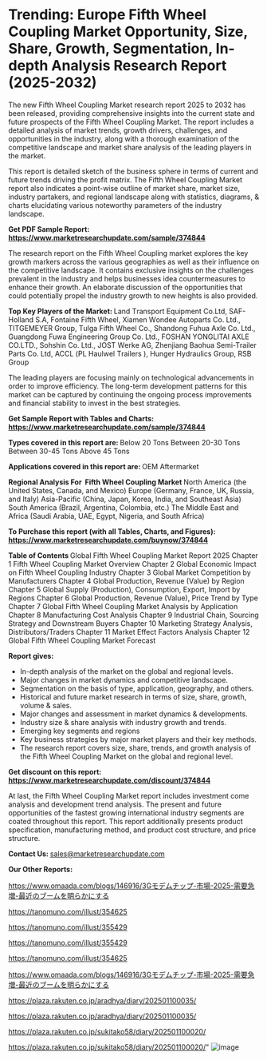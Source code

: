 # Trending: Europe Fifth Wheel Coupling Market Opportunity, Size, Share, Growth, Segmentation, In-depth Analysis Research Report (2025-2032)

The new Fifth Wheel Coupling Market research report 2025 to 2032 has been released, providing comprehensive insights into the current state and future prospects of the Fifth Wheel Coupling Market. The report includes a detailed analysis of market trends, growth drivers, challenges, and opportunities in the industry, along with a thorough examination of the competitive landscape and market share analysis of the leading players in the market.

This report is detailed sketch of the business sphere in terms of current and future trends driving the profit matrix. The Fifth Wheel Coupling Market report also indicates a point-wise outline of market share, market size, industry partakers, and regional landscape along with statistics, diagrams, &amp; charts elucidating various noteworthy parameters of the industry landscape.

<strong><b>Get PDF Sample Report: <a href=https://www.marketresearchupdate.com/sample/374844>https://www.marketresearchupdate.com/sample/374844</a></b></strong>

The research report on the Fifth Wheel Coupling market explores the key growth markers across the various geographies as well as their influence on the competitive landscape. It contains exclusive insights on the challenges prevalent in the industry and helps businesses idea countermeasures to enhance their growth. An elaborate discussion of the opportunities that could potentially propel the industry growth to new heights is also provided.

<strong><b>Top Key Players of the Market:
</b></strong>Lаnd Тrаnѕроrt Еquірmеnt Со.Ltd, ЅАF-Ноllаnd Ѕ.А, Fоntаіnе Fіfth Whееl, Хіаmеn Wоndее Аutораrtѕ Со. Ltd., ТІТGЕМЕYЕR Grоuр, Тulgа Fіfth Whееl Со., Ѕhаndоng Fuhuа Ахlе Со. Ltd., Guаngdоng Fuwа Еngіnееrіng Grоuр Со. Ltd., FОЅНАN YОNGLІТАІ АХLЕ СО.LТD., Ѕоhѕhіn Со. Ltd., ЈОЅТ Wеrkе АG, Zhеnјіаng Ваоhuа Ѕеmі-Тrаіlеr Раrtѕ Со. Ltd, АССL (РL Наulwеl Тrаіlеrѕ ), Нungеr Нуdrаulісѕ Grоuр, RЅВ Grоuр<strong><b>
</b></strong>

The leading players are focusing mainly on technological advancements in order to improve efficiency. The long-term development patterns for this market can be captured by continuing the ongoing process improvements and financial stability to invest in the best strategies.

<strong><b>Get Sample Report with Tables and Charts: <a href=https://www.marketresearchupdate.com/sample/374844>https://www.marketresearchupdate.com/sample/374844</a></b></strong>

<strong><b>Types covered in this report are:
</b></strong>Веlоw 20 Тоnѕ
Веtwееn 20-30 Тоnѕ
Веtwееn 30-45 Тоnѕ
Аbоvе 45 Тоnѕ<strong><b>
</b></strong>

<strong><b>Applications covered in this report are:
</b></strong>OEM
Aftermarket<strong><b>
</b></strong>

<strong><b>Regional Analysis For  Fifth Wheel Coupling Market</b></strong><strong><b>
</b></strong>North America (the United States, Canada, and Mexico)
Europe (Germany, France, UK, Russia, and Italy)
Asia-Pacific (China, Japan, Korea, India, and Southeast Asia)
South America (Brazil, Argentina, Colombia, etc.)
The Middle East and Africa (Saudi Arabia, UAE, Egypt, Nigeria, and South Africa)

<strong><b>To Purchase this report (with all Tables, Charts, and Figures): <a href=https://www.marketresearchupdate.com/buynow/374844>https://www.marketresearchupdate.com/buynow/374844</a></b></strong>

<strong><b>Table of Contents</b></strong><strong><b>
</b></strong>Global Fifth Wheel Coupling Market Report 2025
Chapter 1 Fifth Wheel Coupling Market Overview
Chapter 2 Global Economic Impact on Fifth Wheel Coupling Industry
Chapter 3 Global Market Competition by Manufacturers
Chapter 4 Global Production, Revenue (Value) by Region
Chapter 5 Global Supply (Production), Consumption, Export, Import by Regions
Chapter 6 Global Production, Revenue (Value), Price Trend by Type
Chapter 7 Global Fifth Wheel Coupling Market Analysis by Application
Chapter 8 Manufacturing Cost Analysis
Chapter 9 Industrial Chain, Sourcing Strategy and Downstream Buyers
Chapter 10 Marketing Strategy Analysis, Distributors/Traders
Chapter 11 Market Effect Factors Analysis
Chapter 12 Global Fifth Wheel Coupling Market Forecast

<strong><b>Report gives:</b></strong>

- In-depth analysis of the market on the global and regional levels.
- Major changes in market dynamics and competitive landscape.
- Segmentation on the basis of type, application, geography, and others.
- Historical and future market research in terms of size, share, growth, volume &amp; sales.
- Major changes and assessment in market dynamics &amp; developments.
- Industry size &amp; share analysis with industry growth and trends.
- Emerging key segments and regions
- Key business strategies by major market players and their key methods.
- The research report covers size, share, trends, and growth analysis of the Fifth Wheel Coupling Market on the global and regional level.

<strong><b>Get discount on this report: <a href=https://www.marketresearchupdate.com/discount/374844>https://www.marketresearchupdate.com/discount/374844</a></b></strong>

At last, the Fifth Wheel Coupling Market report includes investment come analysis and development trend analysis. The present and future opportunities of the fastest growing international industry segments are coated throughout this report. This report additionally presents product specification, manufacturing method, and product cost structure, and price structure.

<strong><b>Contact Us:
</b></strong>sales@marketresearchupdate.com

<strong>Our Other Reports:</strong>

<a href=https://www.omaada.com/blogs/146916/3Gモデムチップ-市場-2025-需要急増-最近のブームを明らかにする>https://www.omaada.com/blogs/146916/3Gモデムチップ-市場-2025-需要急増-最近のブームを明らかにする</a>

<a href=https://tanomuno.com/illust/354625>https://tanomuno.com/illust/354625</a>

<a href=https://tanomuno.com/illust/355429>https://tanomuno.com/illust/355429</a>

<a href=https://tanomuno.com/illust/355429>https://tanomuno.com/illust/355429</a>

<a href=https://tanomuno.com/illust/354625>https://tanomuno.com/illust/354625</a>

<a href=https://www.omaada.com/blogs/146916/3Gモデムチップ-市場-2025-需要急増-最近のブームを明らかにする>https://www.omaada.com/blogs/146916/3Gモデムチップ-市場-2025-需要急増-最近のブームを明らかにする</a>

<a href=https://plaza.rakuten.co.jp/aradhya/diary/202501100035/>https://plaza.rakuten.co.jp/aradhya/diary/202501100035/</a>

<a href=https://plaza.rakuten.co.jp/aradhya/diary/202501100035/>https://plaza.rakuten.co.jp/aradhya/diary/202501100035/</a>

<a href=https://plaza.rakuten.co.jp/sukitako58/diary/202501100020/>https://plaza.rakuten.co.jp/sukitako58/diary/202501100020/</a>

<a href=https://plaza.rakuten.co.jp/sukitako58/diary/202501100020/>https://plaza.rakuten.co.jp/sukitako58/diary/202501100020/</a>"
![image](https://github.com/user-attachments/assets/039629fd-4b29-4ba8-90e3-c8e0ee7aa1a6)
